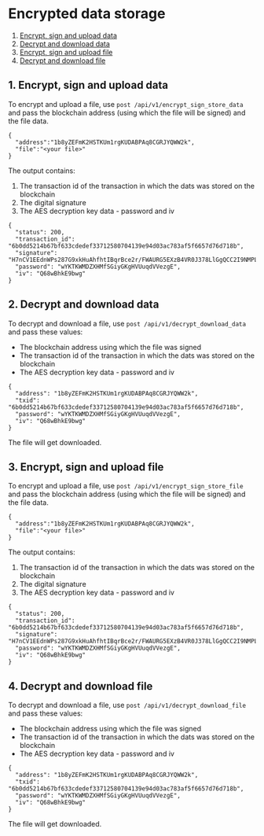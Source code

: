 # Encrypted data storage

1. [Encrypt, sign and upload data](#1-encrypt-sign-and-upload-data)
2. [Decrypt and download data](#2-decrypt-and-download-data)
3. [Encrypt, sign and upload file](#1-encrypt-sign-and-upload-file)
4. [Decrypt and download file](#2-decrypt-and-download-file)

## 1. Encrypt, sign and upload data
To encrypt and upload a file, use `post /api/v1/encrypt_sign_store_data` and pass the blockchain address (using which the file will be signed) and the file data.
```
{
  "address":"1b8yZEFmK2HSTKUm1rgKUDABPAq8CGRJYQWW2k",
  "file":"<your file>"
}
```
The output contains:
1. The transaction id of the transaction in which the dats was stored on the blockchain
2. The digital signature
3. The AES decryption key data - password and iv
```
{
  "status": 200,
  "transaction_id": "6b0dd5214b67bf633cdedef33712580704139e94d03ac783af5f6657d76d718b",
  "signature": "H7nCV1EEdnWPs287G9xkHuAhfhtIBqrBce2r/FWAURG5EXzB4VR0J378LlGgQCC2I9NMPLB2Uc4j8hHVNaJl2RE=",
  "password": "wYKTKWMDZXHMfSGiyGKgHVUuqdVVezgE",
  "iv": "Q68wBhkE9bwg"
}
```

## 2. Decrypt and download data
To decrypt and download a file, use `post /api/v1/decrypt_download_data` and pass these values:
* The blockchain address using which the file was signed
* The transaction id of the transaction in which the dats was stored on the blockchain
* The AES decryption key data - password and iv
```
{
  "address": "1b8yZEFmK2HSTKUm1rgKUDABPAq8CGRJYQWW2k",
  "txid": "6b0dd5214b67bf633cdedef33712580704139e94d03ac783af5f6657d76d718b",
  "password": "wYKTKWMDZXHMfSGiyGKgHVUuqdVVezgE",
  "iv": "Q68wBhkE9bwg"
}
```
The file will get downloaded.

## 3. Encrypt, sign and upload file
To encrypt and upload a file, use `post /api/v1/encrypt_sign_store_file` and pass the blockchain address (using which the file will be signed) and the file data.
```
{
  "address":"1b8yZEFmK2HSTKUm1rgKUDABPAq8CGRJYQWW2k",
  "file":"<your file>"
}
```
The output contains:
1. The transaction id of the transaction in which the dats was stored on the blockchain
2. The digital signature
3. The AES decryption key data - password and iv
```
{
  "status": 200,
  "transaction_id": "6b0dd5214b67bf633cdedef33712580704139e94d03ac783af5f6657d76d718b",
  "signature": "H7nCV1EEdnWPs287G9xkHuAhfhtIBqrBce2r/FWAURG5EXzB4VR0J378LlGgQCC2I9NMPLB2Uc4j8hHVNaJl2RE=",
  "password": "wYKTKWMDZXHMfSGiyGKgHVUuqdVVezgE",
  "iv": "Q68wBhkE9bwg"
}
```

## 4. Decrypt and download file
To decrypt and download a file, use `post /api/v1/decrypt_download_file` and pass these values:
* The blockchain address using which the file was signed
* The transaction id of the transaction in which the dats was stored on the blockchain
* The AES decryption key data - password and iv
```
{
  "address": "1b8yZEFmK2HSTKUm1rgKUDABPAq8CGRJYQWW2k",
  "txid": "6b0dd5214b67bf633cdedef33712580704139e94d03ac783af5f6657d76d718b",
  "password": "wYKTKWMDZXHMfSGiyGKgHVUuqdVVezgE",
  "iv": "Q68wBhkE9bwg"
}
```
The file will get downloaded.

